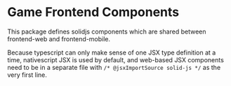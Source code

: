 # Game Frontend Components

This package defines solidjs components which are shared between frontend-web and frontend-mobile.

Because typescript can only make sense of one JSX type definition at a time, nativescript JSX is used by default, and web-based JSX components need to be in a separate file with `/* @jsxImportSource solid-js */` as the very first line.
